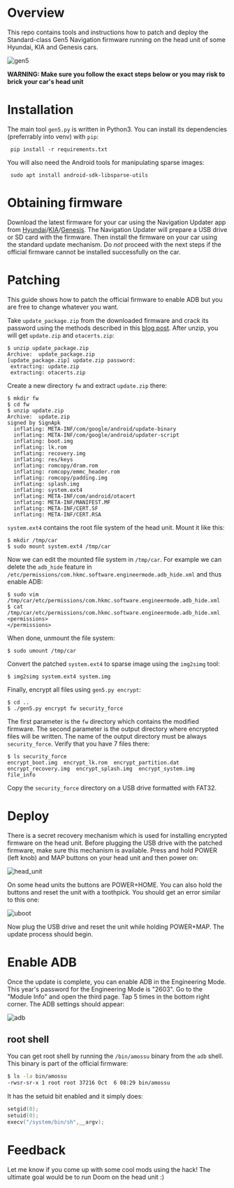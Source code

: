 # Overview
This repo contains tools and instructions how to patch and deploy the Standard-class 
Gen5 Navigation firmware running on the head unit of some Hyundai, KIA and Genesis cars.

![gen5](/pics/gen5.png "Standard-class Gen5 Navigation")

**WARNING: Make sure you follow the exact steps below or you may risk to brick your car's head unit**

# Installation
The main tool `gen5.py` is written in Python3. You can install its dependencies (preferrably into venv) with `pip`:
```
 pip install -r requirements.txt
```
You will also need the Android tools for manipulating sparse images:
```
 sudo apt install android-sdk-libsparse-utils
```

# Obtaining firmware

Download the latest firmware for your car using the Navigation Updater app from [Hyundai](https://update.hyundai.com/)/[KIA](https://update.kia.com/)/[Genesis](https://update.genesis.com/).
The Navigation Updater will prepare a USB drive or SD card with the firmware.
Then install the firmware on your car using the standard update mechanism.
Do *not* proceed with the next steps if the official firmware cannot be installed successfully on the car.

# Patching
This guide shows how to patch the official firmware to enable ADB but you are free to change whatever you want.

Take `update_package.zip` from the downloaded firmware and crack its password using the methods described in this [blog post](https://xakcop.com/post/hyundai-hack/). After unzip, you will get `update.zip` and `otacerts.zip`:
```
$ unzip update_package.zip 
Archive:  update_package.zip
[update_package.zip] update.zip password: 
 extracting: update.zip              
 extracting: otacerts.zip            

```
Create a new directory `fw` and extract `update.zip` there:
```
$ mkdir fw
$ cd fw
$ unzip update.zip 
Archive:  update.zip
signed by SignApk
  inflating: META-INF/com/google/android/update-binary  
  inflating: META-INF/com/google/android/updater-script  
  inflating: boot.img                
  inflating: lk.rom                  
  inflating: recovery.img            
  inflating: res/keys                
  inflating: romcopy/dram.rom        
  inflating: romcopy/emmc_header.rom  
  inflating: romcopy/padding.img     
  inflating: splash.img              
  inflating: system.ext4             
  inflating: META-INF/com/android/otacert  
  inflating: META-INF/MANIFEST.MF    
  inflating: META-INF/CERT.SF        
  inflating: META-INF/CERT.RSA       
```
`system.ext4` contains the root file system of the head unit. Mount it like this:

```
$ mkdir /tmp/car
$ sudo mount system.ext4 /tmp/car
```
Now we can edit the mounted file system in `/tmp/car`.
For example we can delete the `adb_hide` feature in `/etc/permissions/com.hkmc.software.engineermode.adb_hide.xml` and thus enable ADB:
```
$ sudo vim /tmp/car/etc/permissions/com.hkmc.software.engineermode.adb_hide.xml
$ cat /tmp/car/etc/permissions/com.hkmc.software.engineermode.adb_hide.xml
<permissions>
</permissions>
```
When done, unmount the file system:
```
$ sudo umount /tmp/car
```
Convert the patched `system.ext4` to sparse image using the `img2simg` tool:
```
$ img2simg system.ext4 system.img
```
Finally, encrypt all files using `gen5.py encrypt`:
```
$ cd ..
$ ./gen5.py encrypt fw security_force
```
The first parameter is the `fw` directory which contains the modified firmware.
The second parameter is the output directory where encrypted files will be written.
The name of the output directory must be always `security_force`.
Verify that you have 7 files there:
```
$ ls security_force 
encrypt_boot.img  encrypt_lk.rom  encrypt_partition.dat  encrypt_recovery.img  encrypt_splash.img  encrypt_system.img  file_info
```
Copy the `security_force` directory on a USB drive formatted with FAT32.
  
# Deploy
There is a secret recovery mechanism which is used for installing encrypted firmware on the head unit.
Before plugging the USB drive with the patched firmware, make sure this mechanism is available.
Press and hold POWER (left knob) and MAP buttons on your head unit and then power on:

![head_unit](/pics/head_unit.jpg "Head unit")

On some head units the buttons are POWER+HOME. You can also hold the buttons and reset the unit with a toothpick.
You should get an error similar to this one:

![uboot](/pics/uboot.jpg "u-boot")

Now plug the USB drive and reset the unit while holding POWER+MAP. The update process should begin.

# Enable ADB

Once the update is complete, you can enable ADB in the Engineering Mode.
This year's password for the Engineering Mode is "2603".
Go to the "Module Info" and open the third page. Tap 5 times in the bottom right corner. The ADB settings should appear:

![adb](/pics/adb.jpg "adb")

## root shell

You can get root shell by running the `/bin/amossu` binary from the `adb` shell. This binary is part of the official firmware:
```sh
$ ls -la bin/amossu
-rwsr-sr-x 1 root root 37216 Oct  6 08:29 bin/amossu
```
It has the setuid bit enabled and it simply does:
```c
setgid(0);
setuid(0);
execv("/system/bin/sh",__argv);
```

# Feedback

Let me know if you come up with some cool mods using the hack!
The ultimate goal would be to run Doom on the head unit :)

